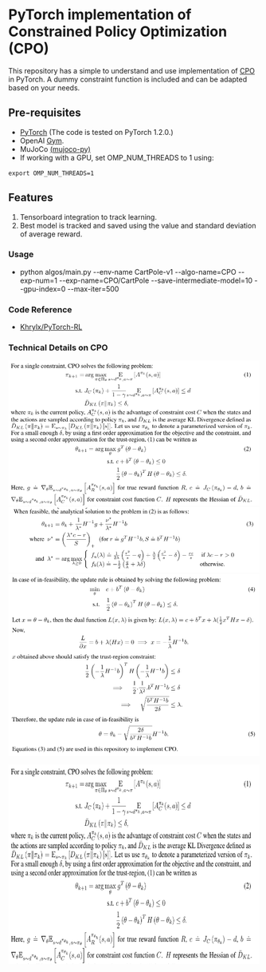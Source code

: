 # PyTorch implementation of Constrained Policy Optimization (CPO)
This repository has a simple to understand and use implementation of [CPO](https://arxiv.org/abs/1705.10528) in PyTorch. A dummy constraint function is included and can be adapted based on your needs. 

## Pre-requisites
- [PyTorch](https://pytorch.org/get-started/previous-versions/#v120) (The code is tested on PyTorch 1.2.0.) 
- OpenAI [Gym](https://github.com/openai/gym).
- MuJoCo [(mujoco-py)](https://github.com/openai/mujoco-py)
- If working with a GPU, set OMP_NUM_THREADS to 1 using:
```
export OMP_NUM_THREADS=1
```

## Features 
1. Tensorboard integration to track learning.
2. Best model is tracked and saved using the value and standard deviation of average reward.

### Usage
* python algos/main.py --env-name CartPole-v1 --algo-name=CPO --exp-num=1 --exp-name=CPO/CartPole --save-intermediate-model=10 --gpu-index=0 --max-iter=500

### Code Reference
* [Khrylx/PyTorch-RL](https://github.com/Khrylx/PyTorch-RL)

### Technical Details on CPO
![main](cpo_theory/main.png "CPO main problem")
![feasible](cpo_theory/feasible.png "CPO feasible solution")
![infeasible](cpo_theory/infeasible.png "CPO infeasible solution")

<img src="cpo_theory/main.png" alt="CPO main problem" style="height: 400px; width:900px;"/>
